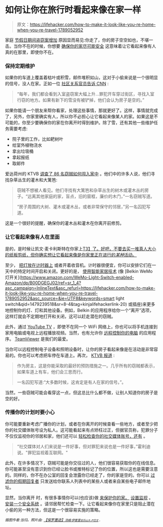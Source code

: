 # 如何让你在旅行时看起来像在家一样

> 原文：<https://lifehacker.com/how-to-make-it-look-like-you-re-home-when-you-re-travel-1789052952>

家庭 [节假日期间盗窃案增加](http://money.cnn.com/2013/12/27/real_estate/christmas-burglaries/) 原因显而易见:你走了，你的房子空空如也，不堪一击。当你不在的时候，你想要 [确保你的家尽可能安全](https://lifehacker.com/how-to-protect-your-home-while-traveling-5827991) 这意味着让它看起来像有人真的在那里，即使你不在。



### 保持定期维护

如果你的车道上覆盖着枯叶或积雪，邮件堆积如山，这对于小偷来说是一个很明显的信号，没人在家。正如一位 [社区关系官员告诉 CNN](http://money.cnn.com/2013/12/27/real_estate/christmas-burglaries/) :

> “每年，我们都会看到入室盗窃案大幅上升...罪犯开车穿过街区，寻找入室行窃的地方。如果有新下的雪没有被铲掉，他们会认为房子是空的。”

如果你能请一个朋友来帮你看家，处理这些事情，那就更好了。这样，事情就完成了，另外，你家里确实有人，所以你不必担心让它看起来像某人的家。如果这是不可能的，你至少要确保你的家在你离开时得到维护。除了雪，还有其他一些维护任务需要考虑:

*   院子里的工作，比如耙树叶
*   给室外植物浇水
*   拿出垃圾桶
*   拿起报纸
*   取邮件

爱达荷州的 KTVB [调查了 86 名窃贼如何闯入家中](http://www.ktvb.com/news/crime/we-asked-86-burglars-how-they-broke-into-homes/344333696) 。他们中的许多人说，他们寻找杂草丛生的灌木和大篱笆:

> 窃贼不想被人看见。他们寻找有大篱笆和杂草丛生的树木或灌木丛的房子。“远离其他家庭的家，盲点，旧的窗框，廉价的木门，”一名窃贼写道。
> 
> “房子周围的大树、灌木或灌木丛，或者非常保守的邻居，”另一名囚犯写道。

这是一个很好的提醒，确保你的灌木丛和灌木在你离开前修剪。

### 让它看起来像有人在里面

是的，是时候让凯文·麦卡利斯特在你家上[T3】了。好吧，不要去买一堆真人大小的纸板剪纸，但你确实想让它看起来像是你家里正在进行的*某种*活动。](https://www.youtube.com/watch?v=xOIHA3SSCvM&ab_channel=OshinAivazian) 

至少， [把灯放在计时器上](https://www.amazon.com/dp/B006LYHED0?asc_campaign=InlineText&asc_refurl=https://lifehacker.com/how-to-make-it-look-like-you-re-home-when-you-re-travel-1789052952&asc_source=&linkCode=ogi&psc=1&smid=A37KLPQG0QTZGU&tag=kinjalifehackerlink-20&th=1) 或者开着收音机。计时器很便宜，你可以安排它们在一天中的特定时间开启和关闭。更好的是， [使用智能家居技术](http://lifehacker.com/how-to-keep-your-internet-connected-home-safe-and-secur-1677537047#_ga=1.124706954.1268082208.1431441811) (像 [Belkin WeMo 灯开关](https://www.amazon.com/WeMo-Light-Switch-enabled-Amazon/dp/B00DGEGJ02/ref=sr_1_4?asc_campaign=InlineText&asc_refurl=https://lifehacker.com/how-to-make-it-look-like-you-re-home-when-you-re-travel-1789052952&asc_source=&ie=UTF8&keywords=smart light switch&qid=1479239518&sr=8-4&tag=kinjalifehackerlink-20) 或插座)来更多地控制你的灯、灯和其他设备。例如，Belkin 的应用程序给你一个“离开”选项，这样灯就会不定期地打开和关闭，这可以赶走潜在的窃贼。

此外，通过 [YouTube TV](http://www.youtube.com/tv) ，即使不在同一个 WiFi 网络上，你也可以将手机连接到家用电脑或电视上远程播放视频。当然，也有允许你 [远程控制你的电脑](http://lifehacker.com/five-best-remote-desktop-tools-1508597379) 的应用程序。 [TeamViewer](https://www.teamviewer.com/en/) 是我们的最爱。

当你可以远程控制电子设备和照明设备时，让你的房子看起来像是在活动是非常容易的。你也可以考虑把车停在车道上。再次， [KTVB 报道](http://www.ktvb.com/news/crime/we-asked-86-burglars-how-they-broke-into-homes/344333696) :

> 作为房主，这是你能采取的最好的预防措施之一。几乎所有的窃贼都表示，如果车道上有车，他们会三思而行。
> 
> 一名囚犯写道:“大多数时候，这肯定是有人在家的信号。”。

当然，一些窃贼可能会看穿这一点，但这总比什么都不做，让别人知道你的房子是空的好。

### 传播你的计划时要小心

你可能要重新考虑广播你的计划，或者在你离开的时候查看一些地方，或者至少把你的社交媒体账号设为私人。这可能看起来有点矫枉过正，但据官员称，犯罪分子不仅仅监视你的邻居和家，他们还可以 [轻松检查你的社交媒体账号，还有](http://money.cnn.com/2013/12/27/real_estate/christmas-burglaries/) 。

> “社交媒体对人们来说是一件好事，但对罪犯来说也是一件好事，”霍利迪说。"罪犯监视着互联网。"

此外，在许多情况下，窃贼可能是你交往过的人，他们很容易获取你的在线信息。你可能甚至没有意识到你已经让脸书或推特标记了你的位置，所以这也是需要注意的。同样的，你不在办公室的回复会泄露你已经走了，你的家是空的。你可以 [过滤你的假期回复者](http://lifehacker.com/how-to-set-up-a-smart-out-of-office-autoreply-with-gmai-236984) 只发送给你联系人列表中的某些人或者来自某些电子邮件地址。

显然，当你离开 时，有很多事情你可以(也应该)做 [来保护你的家。](http://lifehacker.com/how-to-secure-your-home-when-you-re-a-renter-1721408822) [设置监视](http://lifehacker.com/set-up-a-simple-web-streaming-home-surveillance-system-5657252) 。 [安装一个安全系统](http://lifehacker.com/roll-your-own-diy-security-system-this-weekend-5933533) 。请邻居帮忙检查一下。让它看起来像你在家里只是阻止潜在小偷的另一种方法，但这是一个很容易实施的策略。

*<small>插图作者:当归。照片由:</small>* [*<small>【保罗墨迹】</small>*](https://www.flickr.com/photos/dumfstar/15447756562/in/photolist-px4MQo-qU3xvo-5MPYUu-4sMxG1-du1KNE-q2Hasv-ay52q-s5A9tc-r1QNUN-4eMVTy-66KLrv-4aQrNM-5KCH4J-sgAWo5-6dAz5t-99qzN2-95rNs6-qCzct2-jj6r3h-9fa8do-9EFsz6-9pEQY7-7TqGw6-rczNQD-e3tz3m-eamJ6i-ET6VAn-96CqKm-qL6aHQ-stErPw-riRFnU-bb8hzz-jmqMh7-aSgXg4-4qzZkm-dPLfY7-s8DCMt-7tzGCF-9fD5Df-e2A1uz-rkQZaz-93ZSMu-dXY4At-r3qrV2-7vpjCM-btS3k5-jwTvRU-7CxyCz-rjrBHe-7D5e99)*<small></small>*<small>[*<small>汤姆·伊普里</small>*](https://www.flickr.com/photos/tomspix/6540531275/in/photolist-aXXW5B-4qCsZY-7xHHg7-5CbcTW-cAuwAL-7neyYd-5HWkwg-csyn6m-spYkha-nqRFZZ-pZQk92-71X9Hr-4xRC-mSgFra-ce22oy-rdoGQv-8nnv7V-aEB3Se-qENFvL-cmAPPj-wLVo45-edLwax-bUMmoq-85TzvQ-88cFo5-g6Tr8E-iJ8b1f-s6e23X-qF7ff3-p7ZxU7-AScJcW-9Q2uom-8gLyR8-dU3LW2-9pjMQm-4gCyqA-bnP6SX-nHAz-77PXJX-boFvgM-cYZ6zG-7CXPJF-cJZFQE-oVXftt-qgwKhY-dgZAmT-fc7JLP-bUMjTd-nf9Gmt-azcuiH)*<small></small>*<small>[*<small>亚历山大·卢巴文</small>*](https://www.flickr.com/photos/santea/5684252431/in/photolist-9Eihdg-4JfFbP-eLXrX-4Ltq8w-4iPRuW-8vuBWB-73x9CF-5Uqxr1-8utNMf-4r53ih-bPNN2M-5GoPFK-bUMwk-9Au7c-4pzVuD-i5JgaZ-PV6Gv-GbGQs-2MCsEi-n82k29-mtPyLF-e1Th8P-iNx9R-GHyEP-QhJ2-xTX8G-nkzr19-YFEe-aUh9B4-edfM1R-n3s44C-gMr4Wy-n1Dm12-vVc5Ew-g78Wxa-7NRJGC-9i8k14-g78Y6k-g78vQW-4MbRne-g785Y2-g78X3t-pAZUn-mtNVcw-g78uXo-4jN8F2-6yq1bj-4BmrPs-g9fQbD-mtLVb4) *<small>。</small>*</small></small>

<small><small></small></small>